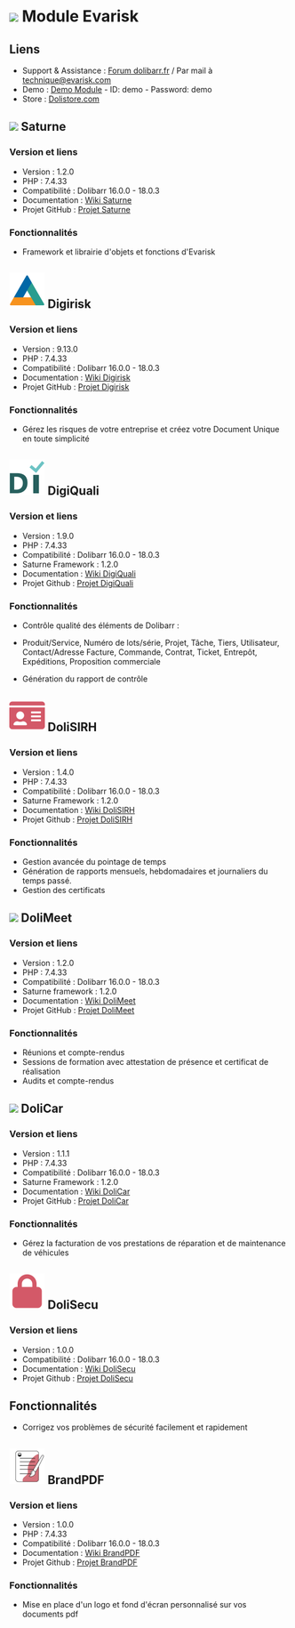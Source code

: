 # <img src="https://avatars.githubusercontent.com/u/18550414?s=64&v=4"/> Module Evarisk

## Liens

- Support & Assistance : [Forum dolibarr.fr](https://dolibarr.fr) / Par mail à technique@evarisk.com
- Demo : [Demo Module](https://demodoli.digirisk.com) - ID: demo - Password: demo
- Store : [Dolistore.com](https://dolistore.com)

## <img src="https://github.com/Evarisk/Saturne/blob/main/img/saturne_color.png?raw=true" width="64"/> Saturne

### Version et liens

- Version : 1.2.0
- PHP : 7.4.33
- Compatibilité : Dolibarr 16.0.0 - 18.0.3
- Documentation : [Wiki Saturne](https://wiki.dolibarr.org/index.php/Module_Saturne)
- Projet GitHub : [Projet Saturne](https://github.com/Evarisk/Saturne/projects?query=is%3Aopen)

### Fonctionnalités

- Framework et librairie d'objets et fonctions d'Evarisk

## <img src="https://github.com/Evarisk/Digirisk/blob/main/img/digiriskdolibarr.png?raw=true" width="64"/> Digirisk

### Version et liens

- Version : 9.13.0
- PHP : 7.4.33
- Compatibilité : Dolibarr 16.0.0 - 18.0.3
- Documentation : [Wiki Digirisk](https://wiki.dolibarr.org/index.php/Module_DigiriskDolibarr)
- Projet GitHub : [Projet Digirisk](https://github.com/Evarisk/Digirisk/projects?query=is%3Aopen)

### Fonctionnalités

- Gérez les risques de votre entreprise et créez votre Document Unique en toute simplicité

## <img src="https://github.com/Evarisk/DigiQuali/blob/main/img/digiquali_color.png?raw=true" width="64"/> DigiQuali

### Version et liens

- Version : 1.9.0
- PHP : 7.4.33
- Compatibilité : Dolibarr 16.0.0 - 18.0.3
- Saturne Framework : 1.2.0
- Documentation : [Wiki DigiQuali](https://wiki.dolibarr.org/index.php/Module_DigiQuali)
- Projet Github : [Projet DigiQuali](https://github.com/Evarisk/digiquali/projects?query=is%3Aopen)

### Fonctionnalités

- Contrôle qualité des éléments de Dolibarr :
- Produit/Service, Numéro de lots/série, Projet, Tâche, Tiers, Utilisateur, Contact/Adresse
Facture, Commande, Contrat, Ticket, Entrepôt, Expéditions, Proposition commerciale

- Génération du rapport de contrôle

## <img src="https://github.com/Evarisk/DoliSIRH/blob/main/img/dolisirh_color.png?raw=true" width="64"/> DoliSIRH

### Version et liens

- Version : 1.4.0
- PHP : 7.4.33
- Compatibilité : Dolibarr 16.0.0 - 18.0.3
- Saturne Framework : 1.2.0
- Documentation : [Wiki DoliSIRH](https://wiki.dolibarr.org/index.php/Module_DoliSIRH)
- Projet Github : [Projet DoliSIRH](https://github.com/Evarisk/DoliSIRH/projects?query=is%3Aopen)

### Fonctionnalités

- Gestion avancée du pointage de temps
- Génération de rapports mensuels, hebdomadaires et journaliers du temps passé.
- Gestion des certificats

## <img src="https://github.com/Evarisk/DoliMeet/blob/main/img/dolimeet_color.png?raw=true" width="64"/> DoliMeet

### Version et liens

- Version : 1.2.0
- PHP : 7.4.33
- Compatibilité : Dolibarr 16.0.0 - 18.0.3
- Saturne framework : 1.2.0
- Documentation : [Wiki DoliMeet](https://wiki.dolibarr.org/index.php/Module_DoliMeet)
- Projet GitHub : [Projet DoliMeet](https://github.com/Evarisk/dolimeet/projects?query=is%3Aopen)

### Fonctionnalités

- Réunions et compte-rendus
- Sessions de formation avec attestation de présence et certificat de réalisation
- Audits et compte-rendus

## <img src="https://github.com/Evarisk/DoliCar/blob/main/img/dolicar_color.png?raw=true" width="64"/> DoliCar

### Version et liens

- Version : 1.1.1
- PHP : 7.4.33
- Compatibilité : Dolibarr 16.0.0 - 18.0.3
- Saturne Framework : 1.2.0
- Documentation : [Wiki DoliCar](https://wiki.dolibarr.org/index.php/Module_Dolicar)
- Projet GitHub : [Projet DoliCar](https://github.com/Eoxia/Dolicar/projects?query=is%3Aopen)

### Fonctionnalités

- Gérez la facturation de vos prestations de réparation et de maintenance de véhicules

## <img src="https://github.com/Evarisk/DoliSecu/blob/main/img/dolisecu_color.png?raw=true" width="64"/> DoliSecu

### Version et liens

- Version : 1.0.0
- Compatibilité : Dolibarr 16.0.0 - 18.0.3
- Documentation : [Wiki DoliSecu](https://wiki.dolibarr.org/index.php/Module_DoliSecu)
- Projet Github : [Projet DoliSecu](https://github.com/Evarisk/DoliSecu/projects?query=is%3Aopen)

## Fonctionnalités

- Corrigez vos problèmes de sécurité facilement et rapidement

## <img src="https://github.com/Evarisk/BrandPDF/blob/main/img/brandpdf_color.png?raw=true" width="64"/> BrandPDF

### Version et liens

- Version : 1.0.0
- PHP : 7.4.33
- Compatibilité : Dolibarr 16.0.0 - 18.0.3
- Documentation : [Wiki BrandPDF](https://wiki.dolibarr.org/index.php/Module_BrandPDF)
- Projet Github : [Projet BrandPDF](https://github.com/Evarisk/BrandPDF/projects?query=is%3Aopen)

### Fonctionnalités

- Mise en place d'un logo et fond d'écran personnalisé sur vos documents pdf
